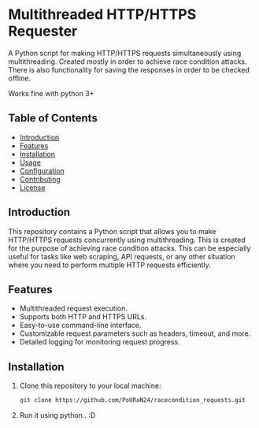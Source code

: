 # Multithreaded HTTP/HTTPS Requester

A Python script for making HTTP/HTTPS requests simultaneously using multithreading. Created mostly in order to achieve race condition attacks. 
There is also functionality for saving the responses in order to be checked offline.

Works fine with python 3+

## Table of Contents

- [Introduction](#introduction)
- [Features](#features)
- [Installation](#installation)
- [Usage](#usage)
- [Configuration](#configuration)
- [Contributing](#contributing)
- [License](#license)

## Introduction

This repository contains a Python script that allows you to make HTTP/HTTPS requests concurrently using multithreading. 
This is created for the purpose of achieving race condition attacks. This can be especially useful for tasks like web scraping, API requests, or any other situation where you need to perform multiple HTTP requests efficiently.

## Features

- Multithreaded request execution.
- Supports both HTTP and HTTPS URLs.
- Easy-to-use command-line interface.
- Customizable request parameters such as headers, timeout, and more.
- Detailed logging for monitoring request progress.

## Installation

1. Clone this repository to your local machine:

   ```bash
   git clone https://github.com/PoURaN24/racecondition_requests.git

2. Run it using python.. :D
